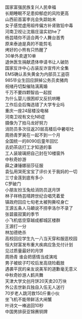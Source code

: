 国家富强民族复兴人民幸福  
长期睡眠不足患抑郁症的风险更高  
山西前首富李兆会失踪始末  
女子感觉虚用祖传偏方补肾致铅中毒  
河南卫视让沈眉庄温实初he了  
杨芸晴你不适合两个人舞台首秀  
原来泰迪是真的不能剪毛  
烤好的小熊有只热醒了  
30单外卖退10单  
退休医生捐献遗体申请书让人破防  
国家反诈中心古装反诈宣传片全集  
EMS确认丢失黄金为内部员工盗窃  
985毕业生回应辞掉公务员卖猪肉  
祝绪丹切梨催陆漓离婚  
千万不要四颗智齿一起拔  
为什么婴儿很困却又反抗哄睡  
工作后会后悔选错了大学专业吗  
重庆一座24层楼没电梯  
河南卫视有文化NB症  
摄像为了拍马龙好努力  
消防员多次往返20层高楼后中暑呕吐  
周扬青罗昊在一起不到一个月  
全国统一的8090后童年回忆  
去奶茶店打工才知道的事  
工人装玻璃把自己封在10楼窗外  
中秋奇妙游  
薛之谦锤娜丽莎征服  
袁弘用哭死宝宝了评价关于我妈的一切  
三寸金莲到底有多小  
C罗破门  
小朋友扮玉兔给消防员送月饼  
林子祥杨芸晴跨世纪合唱凭着爱  
镇政府回应七旬老太被狗撕咬身亡  
王源五条人马頔说不捞李洛尔不录了  
张碧晨寂寞的季节  
小飞机低空穿越成都城区楼群  
王源打一分  
林加德绝杀  
高校回应学生九一八当天穿和服逛校园  
恒大财富发布重大疾病应急兑付计划  
见过质量最好的月饼  
周扬青 谁会把感情当成演戏  
男子被蚊子叮咬后发高烧险截肢  
遇袭平民的亲友说美军的道歉毫无意义  
中秋奇妙游人鹤共舞  
天津大学文创月饼20天卖20万块  
外公去世新兵独自入伍无人送行  
70岁老人跳河救150斤重小伙  
坐飞机不能带鲜活大闸蟹  
叶诗文一棒追回10秒  
中国男排获亚锦赛铜牌  
